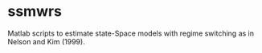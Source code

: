# ssmwrs #

Matlab scripts to estimate state-Space models with regime switching as in Nelson and Kim (1999). 
